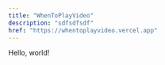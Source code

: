 ```yaml
---
title: "WhenToPlayVideo"
description: "sdfsdfsdf"
href: "https://whentoplayvideo.vercel.app"
---
```


Hello, world!
